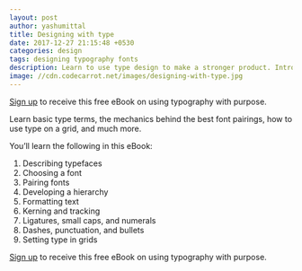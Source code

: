 ```yaml
---
layout: post
author: yashumittal
title: Designing with type
date: 2017-12-27 21:15:48 +0530
categories: design
tags: designing typography fonts
description: Learn to use type design to make a stronger product. Introducing Design with Type, a new free eBook.
image: //cdn.codecarrot.net/images/designing-with-type.jpg
---
```


[Sign up](//www.instamojo.com/codecarrot/designing-with-type/) to receive this free eBook on using typography with purpose.

Learn basic type terms, the mechanics behind the best font pairings, how to use type on a grid, and much more.

You’ll learn the following in this eBook:

1. Describing typefaces
2. Choosing a font
3. Pairing fonts
4. Developing a hierarchy
5. Formatting text
6. Kerning and tracking
7. Ligatures, small caps, and numerals
8. Dashes, punctuation, and bullets
9. Setting type in grids

[Sign up](//www.instamojo.com/codecarrot/designing-with-type/) to receive this free eBook on using typography with purpose.
